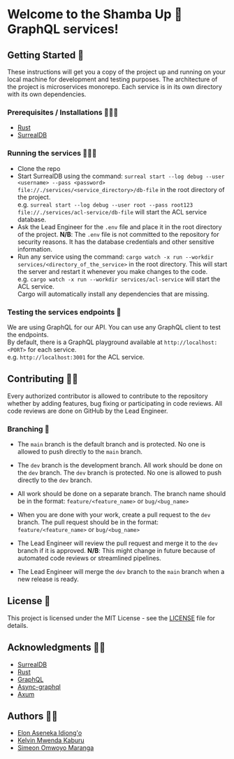 # Welcome to the Shamba Up 🌱 GraphQL services!

## Getting Started 🚀
These instructions will get you a copy of the project up and running on your local machine for development and testing purposes. The architecture of the project is microservices monorepo. Each service is in its own directory with its own dependencies.
### Prerequisites / Installations 👨🏽‍💻
- [Rust](https://www.rust-lang.org/tools/install)
- [SurrealDB](https://surrealdb.com/install)

### Running the services 🏃🏽‍♂️
- Clone the repo
- Start SurrealDB using the command: `surreal start --log debug --user <username> --pass <password> file://./services/<service_directory>/db-file` in the root directory of the project.\
e.g. `surreal start --log debug --user root --pass root123 file://./services/acl-service/db-file` will start the ACL service database.
- Ask the Lead Engineer for the `.env` file and place it in the root directory of the project. **N/B**: The `.env` file is not committed to the repository for security reasons. It has the database credentials and other sensitive information.
- Run any service using the command: `cargo watch -x run --workdir services/<directory_of_the_service>` in the root directory. This will start the server and restart it whenever you make changes to the code.\
e.g. `cargo watch -x run --workdir services/acl-service` will start the ACL service.\
Cargo will automatically install any dependencies that are missing.

### Testing the services endpoints 🧪
We are using GraphQL for our API. You can use any GraphQL client to test the endpoints.\
By default, there is a GraphQL playground available at `http://localhost:<PORT>` for each service.\
e.g. `http://localhost:3001` for the ACL service.

## Contributing 🤝🏽
Every authorized contributor is allowed to contribute to the repository whether by adding features, bug fixing or participating in code reviews. All code reviews are done on GitHub by the Lead Engineer.

### Branching 🌳
- The `main` branch is the default branch and is protected. No one is allowed to push directly to the `main` branch.

- The `dev` branch is the development branch. All work should be done on the `dev` branch. The `dev` branch is protected. No one is allowed to push directly to the `dev` branch.

- All work should be done on a separate branch. The branch name should be in the format: `feature/<feature_name>` or `bug/<bug_name>`

- When you are done with your work, create a pull request to the `dev` branch. The pull request should be in the format: `feature/<feature_name>` or `bug/<bug_name>`

- The Lead Engineer will review the pull request and merge it to the `dev` branch if it is approved. 
**N/B**: This might change in future because of automated code reviews or streamlined pipelines.
- The Lead Engineer will merge the `dev` branch to the `main` branch when a new release is ready.

## License 📝
This project is licensed under the MIT License - see the [LICENSE](LICENSE) file for details.

## Acknowledgments 🙏🏽
- [SurrealDB](https://surrealdb.com)
- [Rust](https://www.rust-lang.org/)
- [GraphQL](https://graphql.org/)
- [Async-graphql](https://async-graphql.github.io/async-graphql/en/introduction.html)
- [Axum](https://github.com/tokio-rs/axum)

## Authors ✍🏽
- [Elon Aseneka Idiong'o](https://github.com/elonaire)
- [Kelvin Mwenda Kaburu]()
- [Simeon Omwoyo Maranga]()

